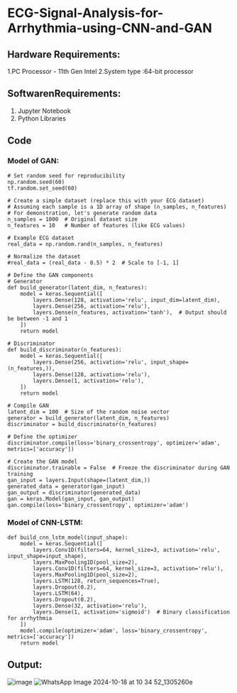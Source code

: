 # ECG-Signal-Analysis-for-Arrhythmia-using-CNN-and-GAN
## Hardware Requirements:
1.PC Processor - 11th Gen Intel
2.System type :64-bit processor
## SoftwarenRequirements:
1. Jupyter Notebook
2. Python Libraries

## Code
### Model of GAN:
```
# Set random seed for reproducibility
np.random.seed(60)
tf.random.set_seed(60)

# Create a simple dataset (replace this with your ECG dataset)
# Assuming each sample is a 1D array of shape (n_samples, n_features)
# For demonstration, let's generate random data
n_samples = 1000  # Original dataset size
n_features = 10   # Number of features (like ECG values)

# Example ECG dataset
real_data = np.random.rand(n_samples, n_features)

# Normalize the dataset
#real_data = (real_data - 0.5) * 2  # Scale to [-1, 1]

# Define the GAN components
# Generator
def build_generator(latent_dim, n_features):
    model = keras.Sequential([
        layers.Dense(128, activation='relu', input_dim=latent_dim),
        layers.Dense(256, activation='relu'),
        layers.Dense(n_features, activation='tanh'),  # Output should be between -1 and 1
    ])
    return model

# Discriminator
def build_discriminator(n_features):
    model = keras.Sequential([
        layers.Dense(256, activation='relu', input_shape=(n_features,)),
        layers.Dense(128, activation='relu'),
        layers.Dense(1, activation='relu'), 
    ])
    return model

# Compile GAN
latent_dim = 100  # Size of the random noise vector
generator = build_generator(latent_dim, n_features)
discriminator = build_discriminator(n_features)

# Define the optimizer
discriminator.compile(loss='binary_crossentropy', optimizer='adam', metrics=['accuracy'])

# Create the GAN model
discriminator.trainable = False  # Freeze the discriminator during GAN training
gan_input = layers.Input(shape=(latent_dim,))
generated_data = generator(gan_input)
gan_output = discriminator(generated_data)
gan = keras.Model(gan_input, gan_output)
gan.compile(loss='binary_crossentropy', optimizer='adam')
```
###  Model of CNN-LSTM:
```
def build_cnn_lstm_model(input_shape):
    model = keras.Sequential([
        layers.Conv1D(filters=64, kernel_size=3, activation='relu', input_shape=input_shape),
        layers.MaxPooling1D(pool_size=2),
        layers.Conv1D(filters=64, kernel_size=3, activation='relu'),
        layers.MaxPooling1D(pool_size=2),
        layers.LSTM(128, return_sequences=True),
        layers.Dropout(0.2),
        layers.LSTM(64),
        layers.Dropout(0.2),
        layers.Dense(32, activation='relu'),
        layers.Dense(1, activation='sigmoid')  # Binary classification for arrhythmia
    ])
    model.compile(optimizer='adam', loss='binary_crossentropy', metrics=['accuracy'])
    return model
```
## Output:
![image](https://github.com/user-attachments/assets/2665f194-f9a2-482a-a24e-fc5216b8b9d4)
![WhatsApp Image 2024-10-18 at 10 34 52_1305260e](https://github.com/user-attachments/assets/8f07bde5-0daa-46bf-899a-84c42da5d2a9)


